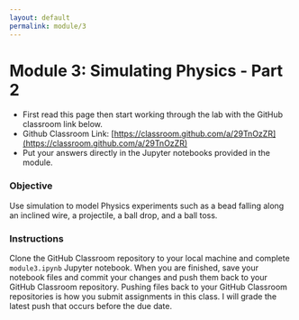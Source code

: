 ```yaml
---
layout: default
permalink: module/3
---
```


# Module 3: Simulating Physics - Part 2

* First read this page then start working through the lab with the GitHub classroom link below.
* Github Classroom Link: [https://classroom.github.com/a/29TnOzZR](https://classroom.github.com/a/29TnOzZR)
* Put your answers directly in the Jupyter notebooks provided in the module.

### Objective

Use simulation to model Physics experiments such as a bead falling along an inclined wire, a projectile, a ball drop, and a ball toss. 

### Instructions

Clone the GitHub Classroom repository to your local machine and complete `module3.ipynb` Jupyter notebook. When you are finished, save your notebook files and commit your changes and push them back to your GitHub Classroom repository. Pushing files back to your GitHub Classroom repositories is how you submit assignments in this class. I will grade the latest push that occurs before the due date. 

